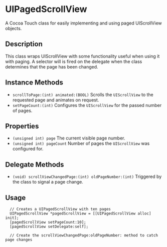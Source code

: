 # UIPagedScrollView

A Cocoa Touch class for easily implementing and using paged UIScrollView objects.

## Description

This class wraps UIScrollView with some functionality useful when using it with paging. A selector will is fired on the delegate when the class determines that the page has been changed.

## Instance Methods

 * `scrollToPage:(int) animated:(BOOL)` Scrolls the `UIScrollView` to the requested page and animates on request.
 * `setPageCount:(int)` Configures the `UIScrollView` for the passed number of pages.

## Properties

 * `(unsigned int) page` The current visible page number.
 * `(unsigned int) pageCount` Number of pages the `UIScrollView` was configured for.

## Delegate Methods

 * `(void) scrollViewChangedPage:(int) oldPageNumber:(int)` Triggered by the class to signal a page change.

## Usage

      // Creates a UIPagedScrollView with ten pages
      UIPagedScrollView *pagedScrollView = [[UIPagedScrollView alloc] init];
      [pagedScrollView setPageCount:10];
      [pagedScrollView setDelegate:self];

      // Create the scrollViewChangedPage:oldPageNumber: method to catch page changes